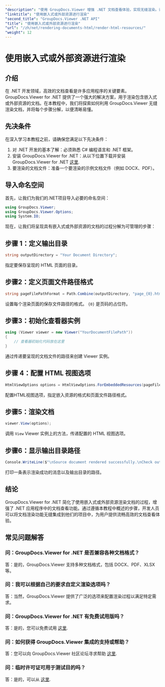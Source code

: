 ```yaml
---
"description": "使用 GroupDocs.Viewer 增强 .NET 文档查看体验，实现无缝渲染。请遵循我们的教程，实现高效集成并获得卓越的用户体验。"
"linktitle": "使用嵌入式或外部资源进行渲染"
"second_title": "GroupDocs.Viewer .NET API"
"title": "使用嵌入式或外部资源进行渲染"
"url": "/zh/net/rendering-documents-html/render-html-resources/"
"weight": 12
---
```


# 使用嵌入式或外部资源进行渲染

## 介绍

在 .NET 开发领域，高效的文档查看是许多应用程序的关键要素。GroupDocs.Viewer for .NET 提供了一个强大的解决方案，用于渲染包含嵌入式或外部资源的文档。在本教程中，我们将探索如何利用 GroupDocs.Viewer 无缝渲染文档，并将每个步骤分解，以便清晰易懂。

## 先决条件

在深入学习本教程之前，请确保您满足以下先决条件：

1. 对 .NET 开发的基本了解：必须熟悉 C# 编程语言和 .NET 框架。
2. 安装 GroupDocs.Viewer for .NET：从以下位置下载并安装 GroupDocs.Viewer for .NET [这里](https://releases。groupdocs.com/viewer/net/).
3. 要渲染的文档文件：准备一个要渲染的示例文档文件（例如 DOCX、PDF）。

## 导入命名空间

首先，让我们为我们的.NET项目导入必要的命名空间：

```csharp
using GroupDocs.Viewer;
using GroupDocs.Viewer.Options;
using System.IO;
```

现在，让我们将呈现具有嵌入式或外部资源的文档的过程分解为可管理的步骤：

## 步骤 1：定义输出目录

```csharp
string outputDirectory = "Your Document Directory";
```

指定要保存呈现的 HTML 页面的目录。

## 步骤2：定义页面文件路径格式

```csharp
string pageFilePathFormat = Path.Combine(outputDirectory, "page_{0}.html");
```

设置每个渲染页面的保存文件路径的格式。 `{0}` 是页码的占位符。

## 步骤3：初始化查看器实例

```csharp
using (Viewer viewer = new Viewer("YourDocumentFilePath"))
{
    // 查看器初始化代码放在这里
}
```

通过传递要呈现的文档文件的路径来创建 Viewer 实例。

## 步骤 4：配置 HTML 视图选项

```csharp
HtmlViewOptions options = HtmlViewOptions.ForEmbeddedResources(pageFilePathFormat);
```

配置HTML视图选项，指定嵌入资源的格式和页面文件路径格式。

## 步骤5：渲染文档

```csharp
viewer.View(options);
```

调用 `View` Viewer 实例上的方法，传递配置的 HTML 视图选项。

## 步骤6：显示输出目录路径

```csharp
Console.WriteLine($"\nSource document rendered successfully.\nCheck output in: {outputDirectory}");
```

打印一条表示渲染成功的消息以及输出目录的路径。

## 结论

GroupDocs.Viewer for .NET 简化了使用嵌入式或外部资源渲染文档的过程，增强了 .NET 应用程序中的文档查看功能。通过遵循本教程中概述的步骤，开发人员可以将文档渲染功能无缝集成到他们的项目中，为用户提供流畅高效的文档查看体验。

## 常见问题解答

### 问：GroupDocs.Viewer for .NET 是否兼容各种文档格式？

答：是的，GroupDocs.Viewer 支持多种文档格式，包括 DOCX、PDF、XLSX 等。

### 问：我可以根据自己的要求自定义渲染选项吗？

答：当然，GroupDocs.Viewer 提供了广泛的选项来配置渲染过程以满足特定需求。

### 问：GroupDocs.Viewer for .NET 有免费试用版吗？

答：是的，您可以免费试用 [这里](https://releases。groupdocs.com/).

### 问：如何获得 GroupDocs.Viewer 集成的支持或帮助？

答：您可以向 GroupDocs.Viewer 社区论坛寻求帮助 [这里](https://forum。groupdocs.com/c/viewer/9).

### 问：临时许可证可用于测试目的吗？

答：是的，可以从 [这里](https://purchase。groupdocs.com/temporary-license/).